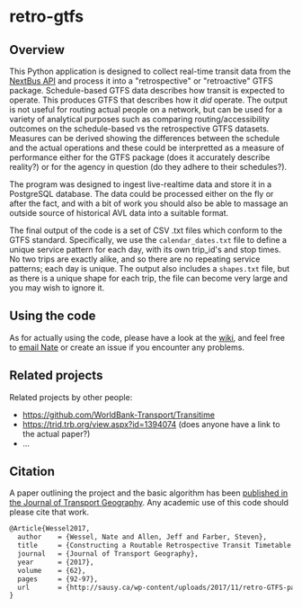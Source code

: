 # retro-gtfs

## Overview
This Python application is designed to collect real-time transit data from the [NextBus API](https://www.nextbus.com/xmlFeedDocs/NextBusXMLFeed.pdf) and process it into a "retrospective" or "retroactive" GTFS package. Schedule-based GTFS data describes how transit is expected to operate. This produces GTFS that describes how it *did* operate. The output is not useful for routing actual people on a network, but can be used for a variety of analytical purposes such as comparing routing/accessibility outcomes on the schedule-based vs the retrospective GTFS datasets. Measures can be derived showing the differences between the schedule and the actual operations and these could be interpretted as a measure of performance either for the GTFS package (does it accurately describe reality?) or for the agency in question (do they adhere to their schedules?). 

The program was designed to ingest live-realtime data and store it in a PostgreSQL database. The data could be processed either on the fly or after the fact, and with a bit of work you should also be able to massage an outside source of historical AVL data into a suitable format.

The final output of the code is a set of CSV .txt files which conform to the GTFS standard. Specifically, we use the `calendar_dates.txt` file to define a unique service pattern for each day, with its own trip_id's and stop times. No two trips are exactly alike, and so there are no repeating service patterns; each day is unique. The output also includes a `shapes.txt` file, but as there is a unique shape for each trip, the file can become very large and you may wish to ignore it. 


## Using the code

As for actually using the code, please have a look at the [wiki](https://github.com/SAUSy-Lab/retro-gtfs/wiki), and feel free to [email Nate](mailto:nate.wessel@mail.utoronto.ca) or create an issue if you encounter any problems. 


## Related projects

Related projects by other people:
* https://github.com/WorldBank-Transport/Transitime
* https://trid.trb.org/view.aspx?id=1394074 (does anyone have a link to the actual paper?)
* ...


## Citation

A paper outlining the project and the basic algorithm has been [published in the Journal of Transport Geography](http://www.sciencedirect.com/science/article/pii/S0966692317300388). Any academic use of this code should please cite that work.

```latex
@Article{Wessel2017,
  author    = {Wessel, Nate and Allen, Jeff and Farber, Steven},
  title     = {Constructing a Routable Retrospective Transit Timetable from a Real-time Vehicle Location Feed and GTFS},
  journal   = {Journal of Transport Geography},
  year      = {2017},
  volume    = {62},
  pages     = {92-97},
  url       = {http://sausy.ca/wp-content/uploads/2017/11/retro-GTFS-paper.pdf}
}
```
